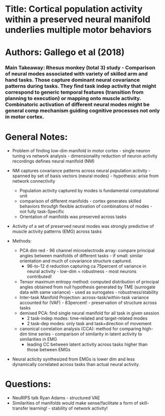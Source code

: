 # Title: Cortical population activity within a preserved neural manifold underlies multiple motor behaviors
# Authors: Gallego et al (2018)

### Main Takeaway: Rhesus monkey (total 3) study - Comparison of neural modes associated with variety of skilled arm and hand tasks. Those capture dominant neural covariance patterns during tasks. They find task indep activity that might correspond to generic temporal features (transition from planning to execution) or mapping onto muscle activity. Combinatoric activation of different neural modes might be general comp mechanism guiding cognitive processes not only in motor cortex.

# General Notes:

* Problem of finding low-dim manifold in motor cortex - single neuron tuning vs network analysis - dimensionality reduction of neuron activity recordings defines neural manifold (NM)

* NM captures covariance patterns across neural population activity - spanned by set of basis vectors (neural modes) - hypothesis: arise from network connectivity
    * Population activity captured by modes is fundamental computational unit
    * comparison of different manifolds - cortex generates skilled behaviors throufgh flexible activation of combinations of modes - not fully task-Specific
    * Orientation of manifolds was preserved across tasks

* Activity of a set of preserved neural modes was strongly predictive of muscle activity patterns (EMG) across tasks

* Methods:
    * PCA dim red - 96 channel microelectrode array: compare principal angles between manifolds of different tasks - if small: similar orientation and much of covariance structure captured.
        * 96-to-12 d reduction capturing ca 75percent of variance in neural activity - low-dim = robustness - most neurons contributed!
    * Tensor maximum entropy method: computed distribution of principal angles obtained from null hypothesis generated by TME (surrogate data with same variance) - used as surrogates - robustness/stability
    * Inter-task Manifold Projection: across-task/within-task variance accounted for (VAF) - 83percent! - preservation of structure across tasks
    * demixed PCA: find single neural manifold for all task in given session
        * 2 task-indep modes: time-related and target-related modes
        * 2 task-dep modes: only task and task+direction of movement
    * canonical correlation analysis (CCA): method for comparing high-dim time series - comparison of similarity in latent activity to similarities in EMG
        * leading CC between latent activity across tasks higher than those between EMGs

* Neural acticity synthesized from EMGs is lower dim and less dynamically correlated across tasks than actual neural activity.

# Questions:

* NeuRIPS talk Ryan Adams - structured VAE
* Similarities of manifolds would make sense/facilitate a form of skill-transfer learning! - stability of network activity!

